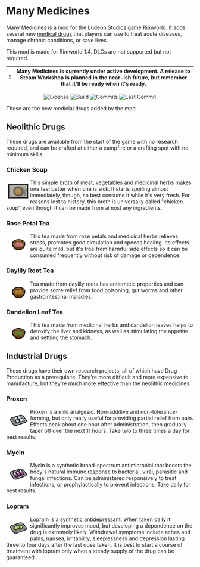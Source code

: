 # Many Medicines

Many Medicines is a mod for the [Ludeon Studios](https://ludeon.com/) game [Rimworld](https://rimworldgame.com/). It adds several new [medical drugs](https://rimworldwiki.com/wiki/Medical_drugs) that players can use to treat acute diseases, manage chronic conditions, or save lives.

This mod is made for Rimworld 1.4. DLCs are not supported but not required.

| :exclamation: | Many Medicines is currently under active development. A release to Steam Workshop is planned in the near-ish future, but remember that it'll be ready when it's ready. |
|-|-|

<p align="center">
<img alt="License" src="https://img.shields.io/github/license/CaptainArbitrary/ManyMedicines?style=for-the-badge">
<img alt="Build" src="https://img.shields.io/github/actions/workflow/status/CaptainArbitrary/ManyMedicines/build.yml?style=for-the-badge">
<img alt="Commits" src="https://img.shields.io/github/commit-activity/t/CaptainArbitrary/ManyMedicines?style=for-the-badge">
<img alt="Last Commit" src="https://img.shields.io/github/last-commit/CaptainArbitrary/ManyMedicines?style=for-the-badge">
</p>

These are the new medicial drugs added by the mod.

## Neolithic Drugs

These drugs are available from the start of the game with no research required, and can be crafted at either a campfire or a crafting spot with no minimum skills.

### Chicken Soup

<img alt="Chicken Soup" src="Common/Textures/Things/Item/Drug/MMeds_ChickenSoup/MMeds_ChickenSoup_a.png" align="left" width="64">

This simple broth of meat, vegetables and medicinal herbs makes one feel better when one is sick. It starts spoiling almost immediately, though, so best consume it while it's very fresh. For reasons lost to history, this broth is universally called "chicken soup" even though it can be made from almost any ingredients.

### Rose Petal Tea

<img alt="Rose Petal Tea" src="Common/Textures/Things/Item/Drug/MMeds_RosePetalTea.png" align="left" width="64">

This tea made from rose petals and medicinal herbs relieves stress, promotes good circulation and speeds healing. Its effects are quite mild, but it's free from harmful side effects so it can be consumed frequently without risk of damage or dependence.

### Daylily Root Tea

<img alt="Daylily Root Tea" src="Common/Textures/Things/Item/Drug/MMeds_DaylilyRootTea.png" align="left" width="64">

Tea made from daylily roots has antiemetic properties and can provide some relief from food poisoning, gut worms and other gastrointestinal maladies.

### Dandelion Leaf Tea

<img alt="Dandelion Leaf Tea" src="Common/Textures/Things/Item/Drug/MMeds_DandelionLeafTea.png" align="left" width="64">

This tea made from medicinal herbs and dandelion leaves helps to detoxify the liver and kidneys, as well as stimulating the appetite and settling the stomach.

## Industrial Drugs

These drugs have their own research projects, all of which have Drug Production as a prerequisite. They're more difficult and more expensive to manufacture, but they're much more effective than the neolithic medicines.

### Proxen

<img alt="Proxen" src="Common/Textures/Things/Item/Drug/MMeds_Proxen/MMeds_Proxen_b.png" align="left" width="64">

Proxen is a mild analgesic. Non-additive and non-tolerance-forming, but only really useful for providing partial relief from pain. Effects peak about one hour after administration, then gradually taper off over the next 11 hours. Take two to three times a day for best results.

### Mycin

<img alt="Mycin" src="Common/Textures/Things/Item/Drug/MMeds_Mycin/MMeds_Mycin_b.png" align="left" width="64">

Mycin is a synthetic broad-spectrum antimicrobial that boosts the body's natural immune response to bacterial, viral, parasitic and fungal infections. Can be administered responsively to treat infections, or prophylactically to prevent infections. Take daily for best results.

### Lopram

<img alt="Lopram" src="Common/Textures/Things/Item/Drug/MMeds_Lopram/MMeds_Lopram_b.png"  align="left" width="64">

Lopram is a synthetic antidepressant. When taken daily it significantly improves mood, but developing a dependence on the drug is extremely likely. Withdrawal symptoms include aches and pains, nausea, irritability, sleeplessness and depression lasting three to four days after the last dose taken. It is best to start a course of treatment with lopram only when a steady supply of the drug can be guaranteed.
